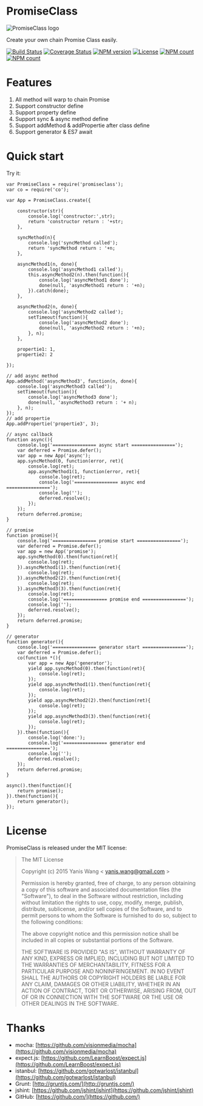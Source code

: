 PromiseClass
=======================

![PromiseClass logo](https://raw.github.com/yaniswang/PromiseClass/master/logo.png)

Create your own chain Promise Class easily.

[![Build Status](https://img.shields.io/travis/yaniswang/PromiseClass.svg)](https://travis-ci.org/yaniswang/PromiseClass)
[![Coverage Status](https://img.shields.io/coveralls/yaniswang/PromiseClass.svg)](https://coveralls.io/github/yaniswang/PromiseClass?branch=master)
[![NPM version](https://img.shields.io/npm/v/promiseclass.svg?style=flat)](https://www.npmjs.com/package/promiseclass)
[![License](https://img.shields.io/npm/l/promiseclass.svg?style=flat)](https://www.npmjs.com/package/promiseclass)
[![NPM count](https://img.shields.io/npm/dm/promiseclass.svg?style=flat)](https://www.npmjs.com/package/promiseclass)
[![NPM count](https://img.shields.io/npm/dt/promiseclass.svg?style=flat)](https://www.npmjs.com/package/promiseclass)

Features
======================

1. All method will warp to chain Promise
2. Support constructor define
3. Support property define
4. Support sync & async method define
5. Support addMethod & addPropertie after class define
6. Support generator & ES7 await

Quick start
======================

Try it:

    var PromiseClass = require('promiseclass');
    var co = require('co');

    var App = PromiseClass.create({

        constructor(str){
            console.log('constructor:',str);
            return 'constructor return : '+str;
        },

        syncMethod(n){
            console.log('syncMethod called');
            return 'syncMethod return : '+n;
        },

        asyncMethod1(n, done){
            console.log('asyncMethod1 called');
            this.asyncMethod2(n).then(function(){
                console.log('asyncMethod1 done');
                done(null, 'asyncMethod1 return : '+n);
            }).catch(done);
        },

        asyncMethod2(n, done){
            console.log('asyncMethod2 called');
            setTimeout(function(){
                console.log('asyncMethod2 done');
                done(null, 'asyncMethod2 return : '+n);
            }, n);
        },

        propertie1: 1,
        propertie2: 2

    });

    // add async method
    App.addMethod('asyncMethod3', function(n, done){
        console.log('asyncMethod3 called');
        setTimeout(function(){
            console.log('asyncMethod3 done');
            done(null, 'asyncMethod3 return : '+ n);
        }, n);
    });
    // add propertie
    App.addPropertie('propertie3', 3);

    // async callback
    function async(){
        console.log('================ async start ================');
        var deferred = Promise.defer();
        var app = new App('async');
        app.syncMethod(0, function(error, ret){
            console.log(ret);
            app.asyncMethod1(1, function(error, ret){
                console.log(ret);
                console.log('================ async end ================');
                console.log('');
                deferred.resolve();
            });
        });
        return deferred.promise;
    }

    // promise
    function promise(){
        console.log('================ promise start ================');
        var deferred = Promise.defer();
        var app = new App('promise');
        app.syncMethod(0).then(function(ret){
            console.log(ret);
        }).asyncMethod1(1).then(function(ret){
            console.log(ret);
        }).asyncMethod2(2).then(function(ret){
            console.log(ret);
        }).asyncMethod3(3).then(function(ret){
            console.log(ret);
            console.log('================ promise end ================');
            console.log('');
            deferred.resolve();
        });
        return deferred.promise;
    }

    // generator
    function generator(){
        console.log('================ generator start ================');
        var deferred = Promise.defer();
        co(function *(){
            var app = new App('generator');
            yield app.syncMethod(0).then(function(ret){
                console.log(ret);
            });
            yield app.asyncMethod1(1).then(function(ret){
                console.log(ret);
            });
            yield app.asyncMethod2(2).then(function(ret){
                console.log(ret);
            });
            yield app.asyncMethod3(3).then(function(ret){
                console.log(ret);
            });
        }).then(function(){
            console.log('done:');
            console.log('================ generator end ================');
            console.log('');
            deferred.resolve();
        });
        return deferred.promise;
    }

    async().then(function(){
        return promise();
    }).then(function(){
        return generator();
    });



License
================

PromiseClass is released under the MIT license:

> The MIT License
>
> Copyright (c) 2015 Yanis Wang \< yanis.wang@gmail.com \>
>
> Permission is hereby granted, free of charge, to any person obtaining a copy
> of this software and associated documentation files (the "Software"), to deal
> in the Software without restriction, including without limitation the rights
> to use, copy, modify, merge, publish, distribute, sublicense, and/or sell
> copies of the Software, and to permit persons to whom the Software is
> furnished to do so, subject to the following conditions:
>
> The above copyright notice and this permission notice shall be included in
> all copies or substantial portions of the Software.
>
> THE SOFTWARE IS PROVIDED "AS IS", WITHOUT WARRANTY OF ANY KIND, EXPRESS OR
> IMPLIED, INCLUDING BUT NOT LIMITED TO THE WARRANTIES OF MERCHANTABILITY,
> FITNESS FOR A PARTICULAR PURPOSE AND NONINFRINGEMENT. IN NO EVENT SHALL THE
> AUTHORS OR COPYRIGHT HOLDERS BE LIABLE FOR ANY CLAIM, DAMAGES OR OTHER
> LIABILITY, WHETHER IN AN ACTION OF CONTRACT, TORT OR OTHERWISE, ARISING FROM,
> OUT OF OR IN CONNECTION WITH THE SOFTWARE OR THE USE OR OTHER DEALINGS IN
> THE SOFTWARE.

Thanks
================

* mocha: [https://github.com/visionmedia/mocha](https://github.com/visionmedia/mocha)
* expect.js: [https://github.com/LearnBoost/expect.js](https://github.com/LearnBoost/expect.js)
* istanbul: [https://github.com/gotwarlost/istanbul](https://github.com/gotwarlost/istanbul)
* Grunt: [http://gruntjs.com/](http://gruntjs.com/)
* jshint: [https://github.com/jshint/jshint](https://github.com/jshint/jshint)
* GitHub: [https://github.com/](https://github.com/)
